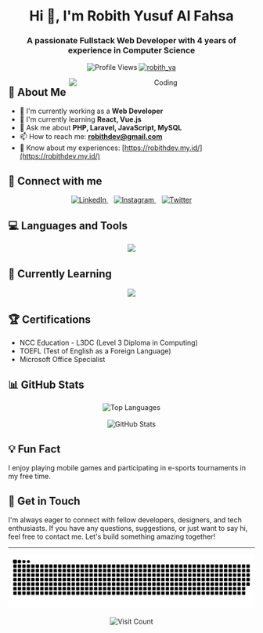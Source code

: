 <h1 align="center">Hi 👋, I'm Robith Yusuf Al Fahsa</h1>
<h3 align="center">A passionate Fullstack Web Developer with 4 years of experience in Computer Science</h3>

<p align="center">
  <img src="https://komarev.com/ghpvc/?username=robithyusuf&label=Profile%20views&color=0e75b6&style=flat" alt="Profile Views" />
  <a href="https://twitter.com/robith_ya" target="blank">
    <img src="https://img.shields.io/twitter/follow/robith_ya?logo=twitter&style=for-the-badge" alt="robith_ya" />
  </a>
</p>

<div align="center">
  <img align="right" alt="Coding" width="380" src="https://cdn.dribbble.com/users/1162077/screenshots/3848914/programmer.gif">
</div>

## 🚀 About Me

- 🔭 I'm currently working as a **Web Developer**
- 🌱 I'm currently learning **React, Vue.js**
- 💬 Ask me about **PHP, Laravel, JavaScript, MySQL**
- 📫 How to reach me: **robithdev@gmail.com**
- 📄 Know about my experiences: [https://robithdev.my.id/](https://robithdev.my.id/)

## 🔗 Connect with me

<p align="center">
  <a href="https://linkedin.com/in/robithyusuf/" target="_blank">
    <img src="https://skillicons.dev/icons?i=linkedin" alt="LinkedIn" />
  </a>
  &nbsp;&nbsp;
  <a href="https://instagram.com/robith_ya" target="_blank">
    <img src="https://skillicons.dev/icons?i=instagram" alt="Instagram" />
  </a>
  &nbsp;&nbsp;
  <a href="https://twitter.com/robith_ya" target="_blank">
    <img src="https://skillicons.dev/icons?i=twitter" alt="Twitter" />
  </a>
</p>

## 💻 Languages and Tools

<p align="center">
  <a href="https://skillicons.dev">
    <img src="https://skillicons.dev/icons?i=php,laravel,js,html,css,bootstrap,tailwind,mysql,git,ps&theme=light&perline=5" />
  </a>
</p>

## 🌱 Currently Learning

<p align="center">
  <a href="https://skillicons.dev">
    <img src="https://skillicons.dev/icons?i=react,vue&theme=light" />
  </a>
</p>

## 🏆 Certifications

- NCC Education - L3DC (Level 3 Diploma in Computing)
- TOEFL (Test of English as a Foreign Language)
- Microsoft Office Specialist

## 📊 GitHub Stats

<div align="center">
  <img src="https://github-readme-stats.vercel.app/api/top-langs?username=RobithYusuf&show_icons=true&locale=en&layout=compact&theme=dracula" alt="Top Languages" />
  <br><br>
  <img src="https://github-readme-stats.vercel.app/api?username=RobithYusuf&show_icons=true&locale=en&theme=dracula" alt="GitHub Stats" />
</div>

## 💡 Fun Fact

I enjoy playing mobile games and participating in e-sports tournaments in my free time.

## 📧 Get in Touch

I'm always eager to connect with fellow developers, designers, and tech enthusiasts. If you have any questions, suggestions, or just want to say hi, feel free to contact me. Let's build something amazing together!

---

<!-- Snake animation -->
<div align="center">
  <img src="https://raw.githubusercontent.com/platane/platane/output/github-contribution-grid-snake-dark.svg" alt="Snake animation" />
</div>

<p align="center">
  <img src="https://visitcount.itsvg.in/api?id=RobithYusuf&label=Profile%20Views&color=4&icon=2&pretty=false" alt="Visit Count" />
</p>
